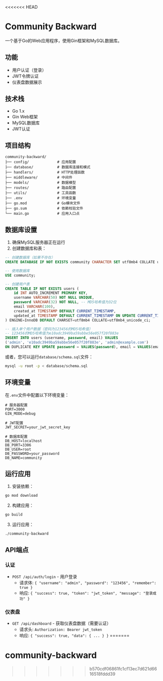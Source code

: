 <<<<<<< HEAD
# Community Backward

一个基于Go的Web应用程序，使用Gin框架和MySQL数据库。

## 功能

- 用户认证（登录）
- JWT令牌认证
- 仪表盘数据展示

## 技术栈

- Go 1.x
- Gin Web框架
- MySQL数据库
- JWT认证

## 项目结构

```
community-backward/
├── config/             # 应用配置
├── database/           # 数据库连接和模式
├── handlers/           # HTTP处理函数
├── middleware/         # 中间件
├── models/             # 数据模型
├── routes/             # 路由配置
├── utils/              # 工具函数
├── .env                # 环境变量
├── go.mod              # Go模块文件
├── go.sum              # 依赖校验文件
└── main.go             # 应用入口点
```

## 数据库设置

1. 确保MySQL服务器正在运行
2. 创建数据库和表：

```sql
-- 创建数据库（如果不存在）
CREATE DATABASE IF NOT EXISTS community CHARACTER SET utf8mb4 COLLATE utf8mb4_unicode_ci;

-- 使用数据库
USE community;

-- 创建用户表
CREATE TABLE IF NOT EXISTS users (
    id INT AUTO_INCREMENT PRIMARY KEY,
    username VARCHAR(50) NOT NULL UNIQUE,
    password VARCHAR(32) NOT NULL, -- MD5哈希值为32位
    email VARCHAR(100),
    created_at TIMESTAMP DEFAULT CURRENT_TIMESTAMP,
    updated_at TIMESTAMP DEFAULT CURRENT_TIMESTAMP ON UPDATE CURRENT_TIMESTAMP
) ENGINE=InnoDB DEFAULT CHARSET=utf8mb4 COLLATE=utf8mb4_unicode_ci;

-- 插入单个用户数据（密码为123456的MD5哈希值）
-- 123456的MD5哈希值为e10adc3949ba59abbe56e057f20f883e
INSERT INTO users (username, password, email) VALUES
('admin', 'e10adc3949ba59abbe56e057f20f883e', 'admin@example.com')
ON DUPLICATE KEY UPDATE password = VALUES(password), email = VALUES(email);
```

或者，您可以运行`database/schema.sql`文件：

```bash
mysql -u root -p < database/schema.sql
```

## 环境变量

在`.env`文件中配置以下环境变量：

```
# 服务器配置
PORT=3000
GIN_MODE=debug

# JWT配置
JWT_SECRET=your_jwt_secret_key

# 数据库配置
DB_HOST=localhost
DB_PORT=3306
DB_USER=root
DB_PASSWORD=your_password
DB_NAME=community
```

## 运行应用

1. 安装依赖：

```bash
go mod download
```

2. 构建应用：

```bash
go build
```

3. 运行应用：

```bash
./community-backward
```

## API端点

### 认证

- `POST /api/auth/login` - 用户登录
  - 请求体: `{ "username": "admin", "password": "123456", "remember": true }`
  - 响应: `{ "success": true, "token": "jwt_token", "message": "登录成功" }`



### 仪表盘

- `GET /api/dashboard` - 获取仪表盘数据（需要认证）
  - 请求头: `Authorization: Bearer jwt_token`
  - 响应: `{ "success": true, "data": { ... } }`
=======
# community-backward
>>>>>>> b570cdf06861fc1cf13ec7d621d6616518fddd39
